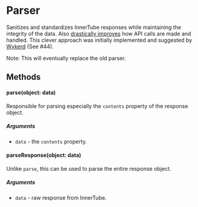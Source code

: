 # Parser

Sanitizes and standardizes InnerTube responses while maintaining the integrity of the data. Also [drastically improves](https://github.com/LuanRT/YouTube.js/blob/main/lib/core/Library.js#L41) how API calls are made and handled. This clever approach was initially implemented and suggested by [Wykerd](https://github.com/Wykerd) (See #44).

Note: 
This will eventually replace the old parser.

## Methods

#### parse(object: data)

Responsible for parsing especially the `contents` property of the response object.

##### Arguments
  * `data` - the `contents` property.

#### parseResponse(object: data)

Unlike `parse`, this can be used to parse the entire response object.

##### Arguments
  * `data` - raw response from InnerTube.